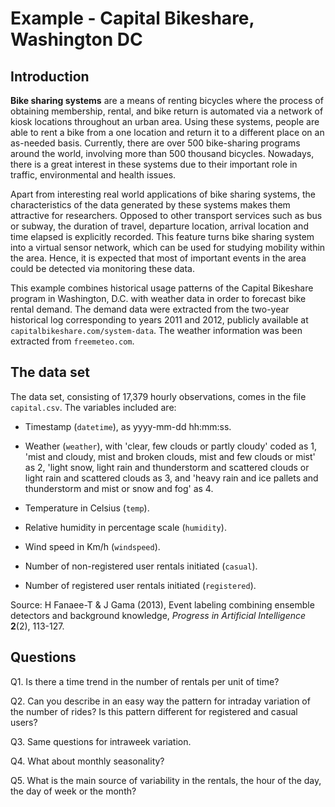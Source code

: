 # Example - Capital Bikeshare, Washington DC

## Introduction

**Bike sharing systems** are a means of renting bicycles where the process of obtaining membership, rental, and bike return is automated via a network of kiosk locations throughout an urban area. Using these systems, people are able to rent a bike from a one location and return it to a different place on an as-needed basis. Currently, there are over 500 bike-sharing programs around the world, involving more than 500 thousand bicycles. Nowadays, there is a great interest in these systems due to their important role in traffic, environmental and health issues.

Apart from interesting real world applications of bike sharing systems, the characteristics of the data generated by these systems makes them attractive for researchers. Opposed to other transport services such as bus or subway, the duration of travel, departure location, arrival location and time elapsed is explicitly recorded. This feature turns bike sharing system into a virtual sensor network, which can be used for studying mobility within the area. Hence, it is expected that most of important events in the area could be detected via monitoring these data.

This example combines historical usage patterns of the Capital Bikeshare program in Washington, D.C. with weather data in order to forecast bike rental demand. The demand data were extracted from the two-year historical log corresponding to years 2011 and 2012, publicly available at `capitalbikeshare.com/system-data`. The weather information was been extracted from `freemeteo.com`.

## The data set

The data set, consisting of 17,379 hourly observations, comes in the file `capital.csv`. The variables included are:

* Timestamp (`datetime`), as yyyy-mm-dd hh:mm:ss.

* Weather (`weather`), with 'clear, few clouds or partly cloudy' coded as 1, 'mist and cloudy, mist and broken clouds, mist and few clouds or mist' as 2, 'light snow, light rain and thunderstorm and scattered clouds or light rain and scattered clouds as 3, and 'heavy rain and ice pallets and thunderstorm and mist or snow and fog' as 4.

* Temperature in Celsius (`temp`).

* Relative humidity in percentage scale (`humidity`).

* Wind speed in Km/h (`windspeed`).

* Number of non-registered user rentals initiated (`casual`).

* Number of registered user rentals initiated (`registered`).

Source: H Fanaee-T & J Gama (2013), Event labeling combining ensemble detectors and background knowledge, *Progress in Artificial Intelligence* **2**(2), 113-127.

## Questions

Q1. Is there a time trend in the number of rentals per unit of time?

Q2. Can you describe in an easy way the pattern for intraday variation of the number of rides? Is this pattern different for registered and casual users?

Q3. Same questions for intraweek variation.

Q4. What about monthly seasonality?

Q5. What is the main source of variability in the rentals, the hour of the day, the day of week or the month?
